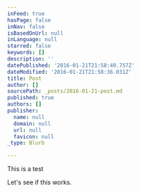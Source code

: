 ```yaml
---
inFeed: true
hasPage: false
inNav: false
isBasedOnUrl: null
inLanguage: null
starred: false
keywords: []
description: ''
datePublished: '2016-01-21T21:58:40.757Z'
dateModified: '2016-01-21T21:58:36.031Z'
title: Post
author: []
sourcePath: _posts/2016-01-21-post.md
published: true
authors: []
publisher:
  name: null
  domain: null
  url: null
  favicon: null
_type: Blurb

---
```

This is a test

Let's see if this works.